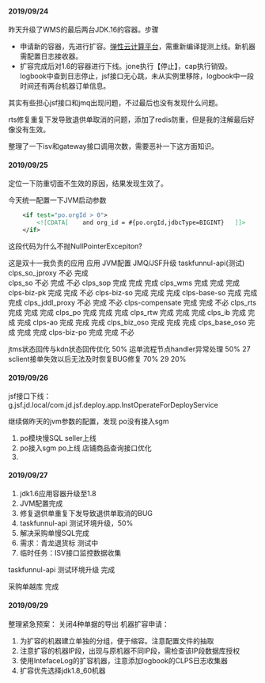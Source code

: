 #### 2019/09/24
昨天升级了WMS的最后两台JDK.16的容器。步骤

- 申请新的容器，先进行扩容。[弹性云计算平台](http://cap.jd.com)，需重新编译提测上线。新机器需配置日志接收器。
- 扩容完成后对1.6的容器进行下线。jone执行【停止】，cap执行销毁。logbook中查到日志停止，jsf接口无心跳，未从实例里移除，logbook中一段时间还有两台机器订单信息。

其实有些担心jsf接口和jmq出现问题，不过最后也没有发现什么问题。

rts修复重复下发导致退供单取消的问题，添加了redis防重，但是我的注解最后好像没有生效。

整理了一下isv和gateway接口调用次数，需要恶补一下这方面知识。
#### 2019/09/25 
定位一下防重切面不生效的原因，结果发现生效了。

今天统一配置一下JVM启动参数

```xml
    <if test="po.orgId > 0">
        <![CDATA[    and org_id = #{po.orgId,jdbcType=BIGINT}   ]]>
    </if>
```
这段代码为什么不抛NullPointerExcepiton?

这是双十一我负责的应用
 应用				JVM配置	 JMQ/JSF升级 taskfunnul-api(测试)
clps_so_jproxy	不必         完成		
clps_so			不必         完成		不必
clps_sop		完成         完成		完成
clps_wms		完成         完成		完成
clps-biz-pk		完成         完成		不必
clps-biz-so		完成         完成		完成
clps-base-so	完成         完成		完成
clps_jddl_proxy  不必         完成		不必
clps-compensate 完成         完成		不必
clps_rts	完成         完成			完成
clps_po		完成         完成			完成
clps_rtw	完成         完成			完成
clps_ib		完成         完成			完成
clps-ao		完成         完成			完成
clps_biz_oso	完成         完成		完成
clps_base_oso   完成         完成		完成
clps-biz-po  	完成         完成		不必



jtms状态回传与kdn状态回传优化 50%
运单流程节点handler异常处理 50%
27 sclient接单失效以后无法及时恢复BUG修复 70%
29 20%

#### 2019/09/26
jsf接口下线：
g.jsf.jd.local/com.jd.jsf.deploy.app.InstOperateForDeployService

继续做昨天的jvm参数的配置，发现 po没有接入sgm

1. po模块慢SQL seller上线
2. po接入sgm po上线 店铺商品查询接口优化
3. 

#### 2019/09/27

1. jdk1.6应用容器升级至1.8
2. JVM配置完成
3. 修复退供单重复下发导致退供单取消的BUG
4. taskfunnul-api 测试环境升级，50%
5. 解决采购单慢SQL完成
6. 需求：青龙退货标 测试中
7. 临时任务：ISV接口监控数据收集

taskfunnul-api 测试环境升级 完成

采购单越库 完成

#### 2019/09/29

整理紧急预案： 关闭4种单据的导出
机器扩容申请：

1. 为扩容的机器建立单独的分组，便于缩容。注意配置文件的抽取
2. 注意扩容的机器IP段，出现与原机器不同IP段，需检查该IP段数据库授权
3. 使用IntefaceLog的扩容机器，注意添加logbook的CLPS日志收集器
4. 扩容优先选择jdk1.8_60机器







